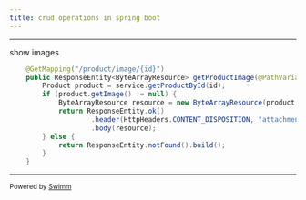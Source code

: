 ```yaml
---
title: crud operations in spring boot
---
```

<SwmSnippet path="/src/main/java/com/arpit/spring_boot_yash_batch/controller/ProductController.java" line="29" collapsed>

---

show images

```java
    @GetMapping("/product/image/{id}")
    public ResponseEntity<ByteArrayResource> getProductImage(@PathVariable Long id) {
        Product product = service.getProductById(id);
        if (product.getImage() != null) {
            ByteArrayResource resource = new ByteArrayResource(product.getImage());
            return ResponseEntity.ok()
                    .header(HttpHeaders.CONTENT_DISPOSITION, "attachment; filename=\"image_" + id + ".jpg\"")
                    .body(resource);
        } else {
            return ResponseEntity.notFound().build();
        }
    }
```

---

</SwmSnippet>

<SwmMeta version="3.0.0" repo-id="Z2l0aHViJTNBJTNBc3ByaW5nX2Jvb3RfeWFzaF9iYXRjaCUzQSUzQWFycGl0cGFyZWto" repo-name="spring_boot_yash_batch"><sup>Powered by [Swimm](https://app.swimm.io/)</sup></SwmMeta>
